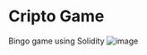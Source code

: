 # Cripto Game
Bingo game using Solidity
![image](https://user-images.githubusercontent.com/50753891/176110802-7eca6520-7fb9-4ab3-b9cc-2bed5b10fdda.png)
